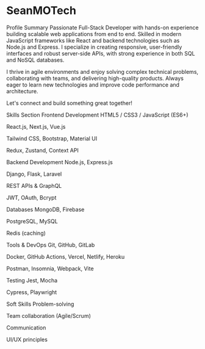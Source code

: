# SeanMOTech
Profile Summary
Passionate Full-Stack Developer with hands-on experience building scalable web applications from end to end. Skilled in modern JavaScript frameworks like React and backend technologies such as Node.js and Express. I specialize in creating responsive, user-friendly interfaces and robust server-side APIs, with strong experience in both SQL and NoSQL databases.

I thrive in agile environments and enjoy solving complex technical problems, collaborating with teams, and delivering high-quality products. Always eager to learn new technologies and improve code performance and architecture.

Let's connect and build something great together!

Skills Section
Frontend Development
HTML5 / CSS3 / JavaScript (ES6+)

React.js, Next.js, Vue.js

Tailwind CSS, Bootstrap, Material UI

Redux, Zustand, Context API

Backend Development
Node.js, Express.js

Django, Flask, Laravel

REST APIs & GraphQL

JWT, OAuth, Bcrypt

Databases
MongoDB, Firebase

PostgreSQL, MySQL

Redis (caching)

Tools & DevOps
Git, GitHub, GitLab

Docker, GitHub Actions, Vercel, Netlify, Heroku

Postman, Insomnia, Webpack, Vite

Testing
Jest, Mocha

Cypress, Playwright

Soft Skills
Problem-solving

Team collaboration (Agile/Scrum)

Communication

UI/UX principles

